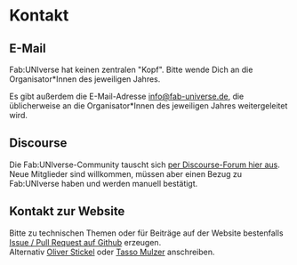 # Kontakt

## E-Mail

Fab:UNIverse hat keinen zentralen "Kopf". Bitte wende Dich an die Organisator\*Innen des jeweiligen Jahres. 

Es gibt außerdem die E-Mail-Adresse [info@fab-universe.de](mailto:info@fab-universe.de), die üblicherweise an die Organisator\*Innen des jeweiligen Jahres weitergeleitet wird.


## Discourse

Die Fab:UNIverse-Community tauscht sich [per Discourse-Forum hier aus](https://discourse.fab-universe.de/).  
Neue Mitglieder sind willkommen, müssen aber einen Bezug zu Fab:UNIverse haben und werden manuell bestätigt.


## Kontakt zur Website

Bitte zu technischen Themen oder für Beiträge auf der Website bestenfalls [Issue / Pull Request auf Github](https://github.com/oliverstickel/fabuniverse/issues) erzeugen.  
Alternativ [Oliver Stickel](https://einrichtungen.ruhr-uni-bochum.de/de/oliver-stickel) oder [Tasso Mulzer](https://www.bht-berlin.de/people/detail/1487) anschreiben. 